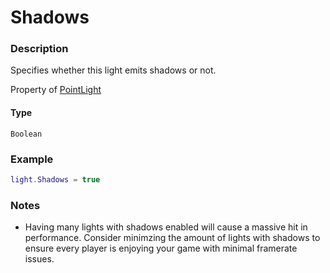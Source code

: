 # Shadows
### Description
Specifies whether this light emits shadows or not.

Property of [PointLight](/classes/Spotlight/)

#### Type
`Boolean`

### Example
```lua
light.Shadows = true
```

### Notes
- Having many lights with shadows enabled will cause a massive hit in performance. Consider minimzing the amount of lights with shadows to ensure every player is enjoying your game with minimal framerate issues.